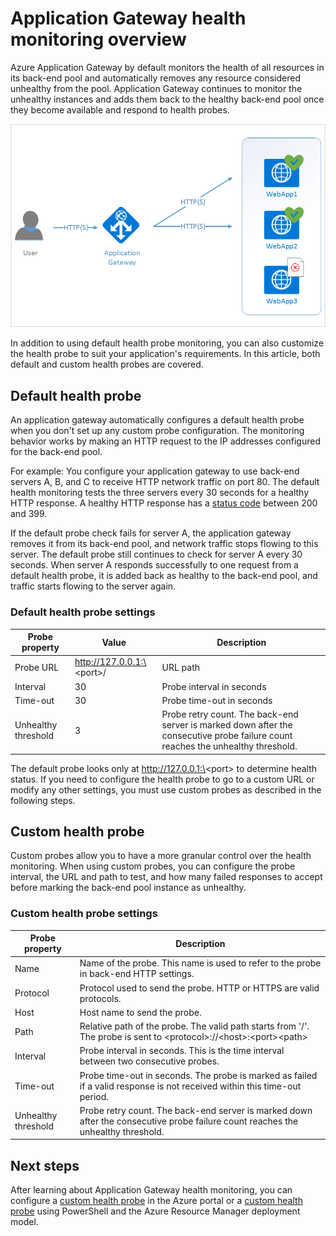 

<properties
   pageTitle="Health monitoring overview for Azure Application Gateway | Microsoft Azure"
   description="Learn about the monitoring capabilities in Azure Application Gateway"
   services="application-gateway"
   documentationCenter="na"
   authors="georgewallace"
   manager="carmonm"
   editor=""
   tags="azure-resource-manager"
/>
<tags  
   ms.service="application-gateway"
   ms.devlang="na"
   ms.topic="article"
   ms.tgt_pltfrm="na"
   ms.workload="infrastructure-services"
   ms.date="08/29/2016"
   ms.author="gwallace" />

# Application Gateway health monitoring overview

Azure Application Gateway by default monitors the health of all resources in its back-end pool and automatically removes any resource considered unhealthy from the pool. Application Gateway continues to monitor the unhealthy instances and adds them back to the healthy back-end pool once they become available and respond to health probes.

![application gateway probe example][1]

In addition to using default health probe monitoring, you can also customize the health probe to suit your application's requirements. In this article, both default and custom health probes are covered.

## Default health probe

An application gateway automatically configures a default health probe when you don't set up any custom probe configuration. The monitoring behavior works by making an HTTP request to the IP addresses configured for the back-end pool.

For example: You configure your application gateway to use back-end servers A, B, and C to receive HTTP network traffic on port 80. The default health monitoring tests the three servers every 30 seconds for a healthy HTTP response. A healthy HTTP response has a [status code](https://msdn.microsoft.com/library/aa287675.aspx) between 200 and 399.

If the default probe check fails for server A, the application gateway removes it from its back-end pool, and network traffic stops flowing to this server. The default probe still continues to check for server A every 30 seconds. When server A responds successfully to one request from a default health probe, it is added back as healthy to the back-end pool, and traffic starts flowing to the server again.

### Default health probe settings

|Probe property | Value | Description|
|---|---|---|
| Probe URL| http://127.0.0.1:\<port\>/ | URL path |
| Interval | 30 | Probe interval in seconds |
| Time-out  | 30 | Probe time-out in seconds |
| Unhealthy threshold | 3 | Probe retry count. The back-end server is marked down after the consecutive probe failure count reaches the unhealthy threshold. |

The default probe looks only at http://127.0.0.1:\<port\> to determine health status. If you need to configure the health probe to go to a custom URL or modify any other settings, you must use custom probes as described in the following steps.

## Custom health probe

Custom probes allow you to have a more granular control over the health monitoring. When using custom probes, you can configure the probe interval, the URL and path to test, and how many failed responses to accept before marking the back-end pool instance as unhealthy.

### Custom health probe settings

|Probe property| Description|
|---|---|
| Name | Name of the probe. This name is used to refer to the probe in back-end HTTP settings. |
| Protocol | Protocol used to send the probe. HTTP or HTTPS are valid protocols. |
| Host |  Host name to send the probe. |
| Path | Relative path of the probe. The valid path starts from '/'. The probe is sent to \<protocol\>://\<host\>:\<port\>\<path\> |
| Interval | Probe interval in seconds. This is the time interval between two consecutive probes.|
| Time-out | Probe time-out in seconds. The probe is marked as failed if a valid response is not received within this time-out period. |
| Unhealthy threshold | Probe retry count. The back-end server is marked down after the consecutive probe failure count reaches the unhealthy threshold. |

## Next steps

After learning about Application Gateway health monitoring, you can configure a [custom health probe](application-gateway-create-probe-portal.md) in the Azure portal or a [custom health probe](application-gateway-create-probe-ps.md) using PowerShell and the Azure Resource Manager deployment model.

[1]: ./media/application-gateway-probe-overview/appgatewayprobe.png